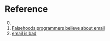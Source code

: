 # Reference

0. []()
0. [Falsehoods programmers believe about email](https://beesbuzz.biz/code/439-Falsehoods-programmers-believe-about-email)
0. [email is bad](https://emailisbad.com/)

